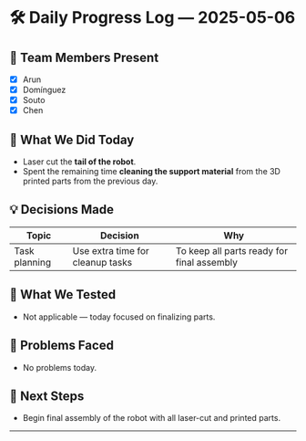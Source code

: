 # 🛠️ Daily Progress Log — 2025-05-06

## 👥 Team Members Present
- [x] Arun  
- [x] Domínguez  
- [x] Souto  
- [x] Chen  

## 🎯 What We Did Today
- Laser cut the **tail of the robot**.  
- Spent the remaining time **cleaning the support material** from the 3D printed parts from the previous day.

## 💡 Decisions Made
| Topic        | Decision                        | Why                                      |
|--------------|----------------------------------|-------------------------------------------|
| Task planning | Use extra time for cleanup tasks | To keep all parts ready for final assembly |

## 🧪 What We Tested
- Not applicable — today focused on finalizing parts.

## 🔧 Problems Faced
- No problems today.

## 📌 Next Steps
- Begin final assembly of the robot with all laser-cut and printed parts.

---
